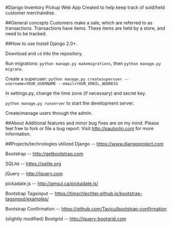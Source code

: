 #Django Inventory Pickup Web App
Created to help keep track of sold/held customer merchandise.


##General concepts
Customers make a sale, which are referred to as transactions.  Transactions have items.  These items are held by a store, and need to be tracked.


##How to use
Install Django 2.0+.

Download and `cd` into the repository.

Run migrations: `python manage.py makemigrations`, then `python manage.py migrate`.

Create a superuser: `python manage.py createsuperuser --username=YOUR_USERNAME --email=YOUR_EMAIL_ADDRESS`

In settings.py, change the time zone (if necessary) and secret key.

`python manage.py runserver` to start the development server.

Create/manage users through the admin.


##About
Additional features and minor bug fixes are on my mind.  Please feel free to fork or file a bug report.  Visit http://paulsolin.com for more information.


##Projects/technologies utilized
Django -- https://www.djangoproject.com

Bootstrap -- http://getbootstrap.com

SQLite -- https://sqlite.org

jQuery -- http://jquery.com

pickadate.js -- http://amsul.ca/pickadate.js/

Bootstrap Tagsinput -- https://timschlechter.github.io/bootstrap-tagsinput/examples/

Bootstrap Confirmation -- https://github.com/Tavicu/bootstrap-confirmation

(slightly modified) Bootgrid -- http://jquery-bootgrid.com
